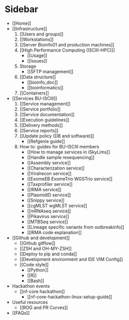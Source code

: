 # Sidebar

- [[Home]]
- [[Infrastructure]]
   1. [[Users and groups]]
   2. [[Workstations]]
   3. [[Server Bioinfo01 and production machines]]
   4. [[High Performance Computing (ISCIII-HPC)]]
      - [[Usage]]
      - [[Issues]]
   5. Storage
      - [[SFTP management]]
   6. [[Data structure]]
      - [[bioinfo_doc]]
      - [[bioinformatics]]
   7. [[Containers]]
- [[Services BU-ISCIII]]
   1. [[Service management]]
   2. [[Service portfolio]]
   3. [[Service documentation]]
   4. [[Execution guidelines]]
   5. [[Delivery methods]]
   6. [[Service reports]]
   7. [[Update policy (DB and software)]]
      - [[Refgenie guide]]
   8. How to: guides for BU-ISCIII members
      - [[How to manage services in iSkyLims]]
      - [[Handle sample resequencing]]
      - [[Assembly service]]
      - [[Characterization service]]
      - [[Viralrecon service]]
      - [[ExomeEB ExomeTrio WGSTrio service]]
      - [[Taxprofiler service]]
      - [[IRMA service]]
      - [[PlasmidID service]]
      - [[Snippy service]]
      - [[cgMLST wgMLST service]]
      - [[mRNAseq service]]
      - [[Pikavirus service]]
      - [[MTBSeq service]]
      - [[Lineage specific variants from outbreakinfo]]
      - [[IRMA code explanation]]
- [[Github and development]]
  - [[Github gitflow]]
  - [[ZSH and OH-MY-ZSH]]
  - [[Deploy to pip and conda]]
  - [[Development environment and IDE VIM Config]]
  - [[Code style]]
    - [[Python]]
    - [[R]]
    - [[Bash]]
- Hackathon events
   - [[nf-core hackathon]]
     - [[nf-core-hackathon-linux-setup-guide]]
- Useful resources
  - [[ROG and PR Curves]]
- [[FAQs]]
